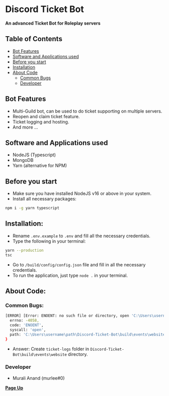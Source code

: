 # Discord Ticket Bot
**An advanced Ticket Bot for Roleplay servers**

## Table of Contents
- [Bot Features](#bot-features)
- [Software and Applications used](#software-and-applications-used)
- [Before you start](#before-you-start)
- [Installation](#installation)
- [About Code](#about-code)
  - [Common Bugs](#common-bugs)
  - [Developer](#developer)

## Bot Features
- Multi-Guild bot, can be used to do ticket supporting on multiple servers.
- Reopen and claim ticket feature.
- Ticket logging and hosting.
- And more ...

## Software and Applications used
- NodeJS (Typescript)
- MongoDB
- Yarn (alternative for NPM)

## Before you start
- Make sure you have installed NodeJS v16 or above in your system.
- Install all necessary packages:
```bash
npm i -g yarn typescript
```
## Installation:
- Rename `.env.example` to `.env` and fill all the necessary credentials.
- Type the following in your terminal:
```bash
yarn --production
tsc
```
- Go to `/build/config/config.json` file and fill in all the necessary credentials.
- To run the application, just type `node .` in your terminal.

## About Code:

### Common Bugs:

```bash
[ERROR] [Error: ENOENT: no such file or directory, open 'C:\Users\username\path\Discord-Ticket-Bot\build\events\website\ticket-logs\transcript-123456789.html'] {
  errno: -4058,
  code: 'ENOENT',
  syscall: 'open',
  path: 'C:\Users\username\path\Discord-Ticket-Bot\build\events\website\ticket-logs\transcript-123456789.html'
}
```
- Answer: Create `ticket-logs` folder in `Discord-Ticket-Bot\build\events\website` directory.

### Developer
- Murali Anand (murlee#0)

[**Page Up**](#discord-ticket-bot)